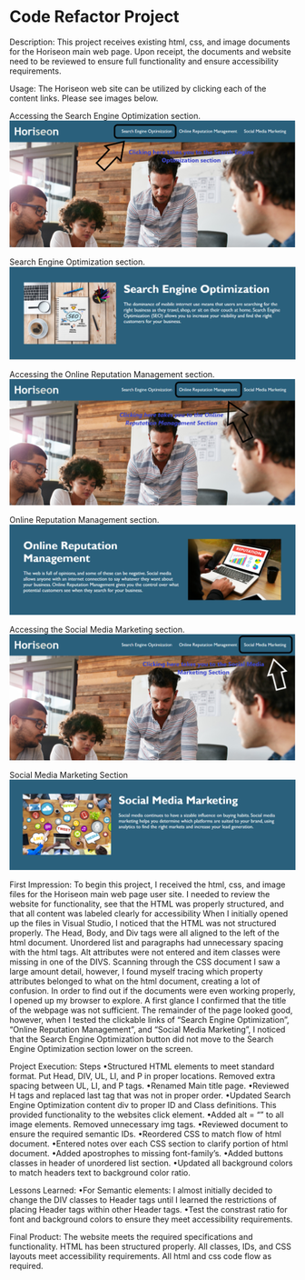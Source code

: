 # Code Refactor Project

Description:
This project receives existing html, css, and image documents for the Horiseon main web page. Upon receipt, the documents and website need to be reviewed to ensure full functionality and ensure accessibility requirements.

Usage:
The Horiseon web site can be utilized by clicking each of the content links. Please see images below.

Accessing the Search Engine Optimization section.
![](assets/images/mainseo.png)

Search Engine Optimization section.
![](assets/images/mainseosection.PNG)

Accessing the Online Reputation Management section.
![](assets/images/mainorm.png)

Online Reputation Management section.
![](assets/images/mainormsection.PNG)

Accessing the Social Media Marketing section.
![](assets/images/mainsmm.png)

Social Media Marketing Section
![](assets/images/mainsmmsection.PNG)

First Impression:
To begin this project, I received the html, css, and image files for the Horiseon main web page user site. I needed to review the website for functionality, see that the HTML was properly structured, and that all content was labeled clearly for accessibility
When I initially opened up the files in Visual Studio, I noticed that the HTML was not structured properly. The Head, Body, and Div tags were all aligned to the left of the html document. Unordered list and paragraphs had unnecessary spacing with the html tags. Alt attributes were not entered and item classes were missing in one of the DIVS. Scanning through the CSS document I saw a large amount detail, however, I found myself tracing which property attributes belonged to what on the html document, creating a lot of confusion. In order to find out if the documents were even working properly, I opened up my browser to explore. A first glance I confirmed that the title of the webpage was not sufficient. The remainder of the page looked good, however, when I tested the clickable links of “Search Engine Optimization”, “Online Reputation Management”, and “Social Media Marketing”, I noticed that the Search Engine Optimization button did not move to the Search Engine Optimization section lower on the screen.

Project Execution:
Steps
•Structured HTML elements to meet standard format. Put Head, DIV, UL, LI, and P in proper locations. Removed extra spacing between UL, LI, and P tags. 
•Renamed Main title page.
•Reviewed H tags and replaced last tag that was not in proper order.
•Updated Search Engine Optimization content div to proper ID and Class definitions. This provided functionality to the websites click element.
•Added alt = “” to all image elements. Removed unnecessary img tags.
•Reviewed document to ensure the required semantic IDs.
•Reordered CSS to match flow of html document.
•Entered notes over each CSS section to clarify portion of html document.
•Added apostrophes to missing font-family’s.
•Added buttons classes in header of unordered list section.
•Updated all background colors to match headers text to background color ratio.


Lessons Learned:
•For Semantic elements: I almost initially decided to change the DIV classes to Header tags until I learned the restrictions of placing Header tags within other Header tags.
•Test the constrast ratio for font and background colors to ensure they meet accessibility requirements.

Final Product:
The website meets the required specifications and functionality. HTML has been structured properly. All classes, IDs, and CSS layouts meet accessibility requirements. All html and css code flow as required.
